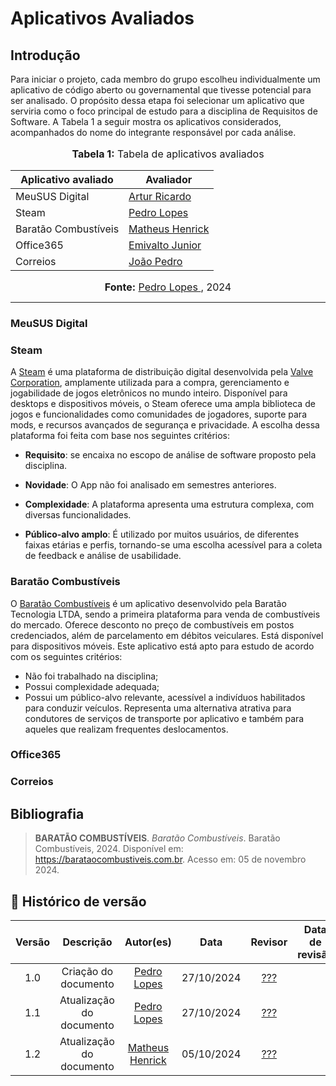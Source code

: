 # Aplicativos Avaliados

## Introdução

Para iniciar o projeto, cada membro do grupo escolheu individualmente um aplicativo de código aberto ou governamental que tivesse potencial para ser analisado. O propósito dessa etapa foi selecionar um aplicativo que serviria como o foco principal de estudo para a disciplina de Requisitos de Software. A Tabela 1 a seguir mostra os aplicativos considerados, acompanhados do nome do integrante responsável por cada análise.


<div align="center">
<font size="3"><p style="text-align: center"><b>Tabela 1:</b> Tabela de aplicativos avaliados</p></font>
  
<table>
  <thead>
    <tr>
      <th>Aplicativo avaliado</th>
      <th>Avaliador</th>
    </tr>
  </thead>
  <tbody>
    <tr>
      <td> MeuSUS Digital</td>
      <td><a href="https://github.com/algorithmorphic">Artur Ricardo</a></td>
    </tr>
    <tr>
      <td>Steam</td> 
      <td><a href="https://github.com/pLopess">Pedro Lopes</a></td>
    </tr>
    <tr>
      <td>Baratão Combustíveis</td>
      <td><a href="https://github.com/MatheusHenrickSantos">Matheus Henrick</a></td>
    </tr>
    <tr>
      <td>Office365</td>
      <td><a href="https://github.com/EmivaltoJrr ">Emivalto Junior</a></td>
    </tr>
    <tr>
      <td>Correios</td>
      <td><a href="https://github.com/JoosPerro">João Pedro</a></td>
    </tr>
  </tbody>
</table>

<font size="3"><p style="text-align: center"><b>Fonte:</b> <a href="https://github.com/pLopess">Pedro Lopes </a>, 2024</p></font>
</div>

---

### MeuSUS Digital

### Steam
A [Steam](https://store.steampowered.com/) é uma plataforma de distribuição digital desenvolvida pela [Valve Corporation](https://www.valvesoftware.com/), amplamente utilizada para a compra, gerenciamento e jogabilidade de jogos eletrônicos no mundo inteiro. Disponível para desktops e dispositivos móveis, o Steam oferece uma ampla biblioteca de jogos e funcionalidades como comunidades de jogadores, suporte para mods, e recursos avançados de segurança e privacidade. A escolha dessa plataforma foi feita com base nos seguintes critérios:

- **Requisito**: se encaixa no escopo de análise de software proposto pela disciplina.

- **Novidade**: O App não foi analisado em semestres anteriores.

- **Complexidade**: A plataforma apresenta uma estrutura complexa, com diversas funcionalidades.

- **Público-alvo amplo**: É utilizado por muitos usuários, de diferentes faixas etárias e perfis, tornando-se uma escolha acessível para a coleta de feedback e análise de usabilidade.

### Baratão Combustíveis
O [Baratão Combustíveis](https://barataocombustiveis.com.br/) é um aplicativo desenvolvido pela Baratão Tecnologia LTDA, sendo a primeira plataforma para venda de combustíveis do mercado. Oferece desconto no preço de combustíveis em postos credenciados, além de parcelamento em débitos veiculares. Está disponível para dispositivos móveis.
Este aplicativo está apto para estudo de acordo com os seguintes critérios:

- Não foi trabalhado na disciplina;
- Possui complexidade adequada;
- Possui um público-alvo relevante, acessível a indivíduos habilitados para conduzir veículos. Representa uma alternativa atrativa para condutores de serviços de transporte por aplicativo e também para aqueles que realizam frequentes deslocamentos.

### Office365

### Correios

## Bibliografia
>**BARATÃO COMBUSTÍVEIS**. *Baratão Combustíveis*. Baratão Combustíveis, 2024. Disponível em: https://barataocombustiveis.com.br. Acesso em: 05 de novembro 2024.</br>

## 📑 Histórico de versão
<center>

| Versão |          Descrição              |     Autor(es)      |      Data      |   Revisor     |    Data de revisão    |  
|:------:|:-------------------------------:|:--------------:|:--------------:|:-------------:|:---------------------:|
|  1.0   | Criação do documento |  [Pedro Lopes](https://github.com/pLopess) | 27/10/2024   | [???]() ||
|  1.1   | Atualização do documento |  [Pedro Lopes](https://github.com/pLopess) | 27/10/2024   | [???]() ||
|  1.2   | Atualização do documento | [Matheus Henrick](https://github.com/MatheusHenrickSantos) | 05/10/2024 | [???]() ||


</center>
